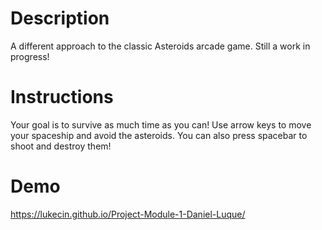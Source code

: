 # Description
A different approach to the classic Asteroids arcade game. Still a work in progress!
# Instructions
Your goal is to survive as much time as you can! Use arrow keys to move your spaceship and avoid the asteroids. You can also press spacebar to shoot and destroy them!
# Demo
https://lukecin.github.io/Project-Module-1-Daniel-Luque/